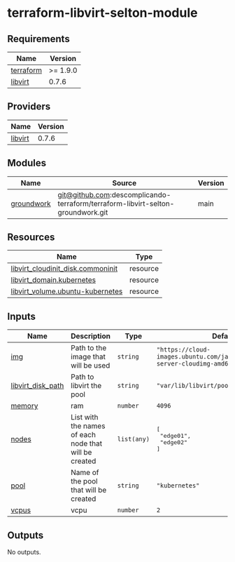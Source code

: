 # terraform-libvirt-selton-module
<!-- BEGIN_TF_DOCS -->
## Requirements

| Name | Version |
|------|---------|
| <a name="requirement_terraform"></a> [terraform](#requirement\_terraform) | >= 1.9.0 |
| <a name="requirement_libvirt"></a> [libvirt](#requirement\_libvirt) | 0.7.6 |

## Providers

| Name | Version |
|------|---------|
| <a name="provider_libvirt"></a> [libvirt](#provider\_libvirt) | 0.7.6 |

## Modules

| Name | Source | Version |
|------|--------|---------|
| <a name="module_groundwork"></a> [groundwork](#module\_groundwork) | git@github.com:descomplicando-terraform/terraform-libvirt-selton-groundwork.git | main |

## Resources

| Name | Type |
|------|------|
| [libvirt_cloudinit_disk.commoninit](https://registry.terraform.io/providers/dmacvicar/libvirt/0.7.6/docs/resources/cloudinit_disk) | resource |
| [libvirt_domain.kubernetes](https://registry.terraform.io/providers/dmacvicar/libvirt/0.7.6/docs/resources/domain) | resource |
| [libvirt_volume.ubuntu-kubernetes](https://registry.terraform.io/providers/dmacvicar/libvirt/0.7.6/docs/resources/volume) | resource |

## Inputs

| Name | Description | Type | Default | Required |
|------|-------------|------|---------|:--------:|
| <a name="input_img"></a> [img](#input\_img) | Path to the image that will be used | `string` | `"https://cloud-images.ubuntu.com/jammy/current/jammy-server-cloudimg-amd64.img"` | no |
| <a name="input_libvirt_disk_path"></a> [libvirt\_disk\_path](#input\_libvirt\_disk\_path) | Path to libvirt the pool | `string` | `"var/lib/libvirt/pool/kubernetes"` | no |
| <a name="input_memory"></a> [memory](#input\_memory) | ram | `number` | `4096` | no |
| <a name="input_nodes"></a> [nodes](#input\_nodes) | List with the names of each node that will be created | `list(any)` | <pre>[<br/>  "edge01",<br/>  "edge02"<br/>]</pre> | no |
| <a name="input_pool"></a> [pool](#input\_pool) | Name of the pool that will be created | `string` | `"kubernetes"` | no |
| <a name="input_vcpus"></a> [vcpus](#input\_vcpus) | vcpu | `number` | `2` | no |

## Outputs

No outputs.
<!-- END_TF_DOCS -->